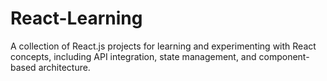 # React-Learning
A collection of React.js projects for learning and experimenting with React concepts, including API integration, state management, and component-based architecture.
